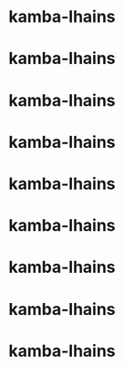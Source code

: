 # kamba-lhains
# kamba-lhains
# kamba-lhains
# kamba-lhains
# kamba-lhains
# kamba-lhains
# kamba-lhains
# kamba-lhains
# kamba-lhains
